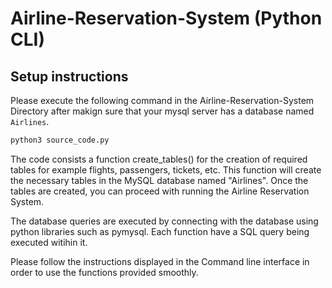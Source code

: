 # Airline-Reservation-System (Python CLI)

## Setup instructions

Please execute the following command in the Airline-Reservation-System Directory after makign sure that your mysql server has a database named ```Airlines```. 

```bash
python3 source_code.py
```

The code consists a function create_tables() for the creation of required tables for example flights, passengers, tickets, etc. 
This function will create the necessary tables in the MySQL database named "Airlines". 
Once the tables are created, you can proceed with running the Airline Reservation System. 

The database queries are executed by connecting with the database using python libraries such as pymysql. 
Each function have a SQL query being executed witihin it.  

Please follow the instructions displayed in the Command line interface in order to use the functions provided smoothly.

